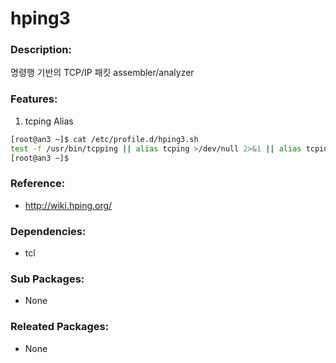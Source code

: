 # hping3

### Description:
명령행 기반의 TCP/IP 패킷 assembler/analyzer

### Features:
1. tcping Alias
  ```bash
  [root@an3 ~]$ cat /etc/profile.d/hping3.sh
  test -f /usr/bin/tcpping || alias tcping >/dev/null 2>&1 || alias tcping="hping3 -S -p 80"
  [root@an3 ~]$
  ```

### Reference:
* http://wiki.hping.org/

### Dependencies:
* tcl

### Sub Packages:
* None

### Releated Packages:
* None